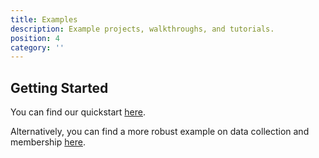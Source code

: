 ```yaml
---
title: Examples
description: Example projects, walkthroughs, and tutorials.
position: 4
category: ''
---
```


## Getting Started

You can find our quickstart [here](/getting-started).

Alternatively, you can find a more robust example on data collection and membership [here](https://medium.com/datatorch/how-to-create-a-custom-coco-dataset-from-scratch-7cd28f0a2c88).
